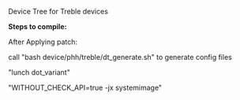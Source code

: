 Device Tree for Treble devices

**Steps to compile:**

After Applying patch:

call "bash device/phh/treble/dt_generate.sh" to generate config files

"lunch dot_variant"

"WITHOUT_CHECK_API=true -jx systemimage"
